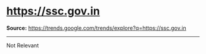 # https://ssc.gov.in

**Source:** https://trends.google.com/trends/explore?q=https://ssc.gov.in

---

Not Relevant
